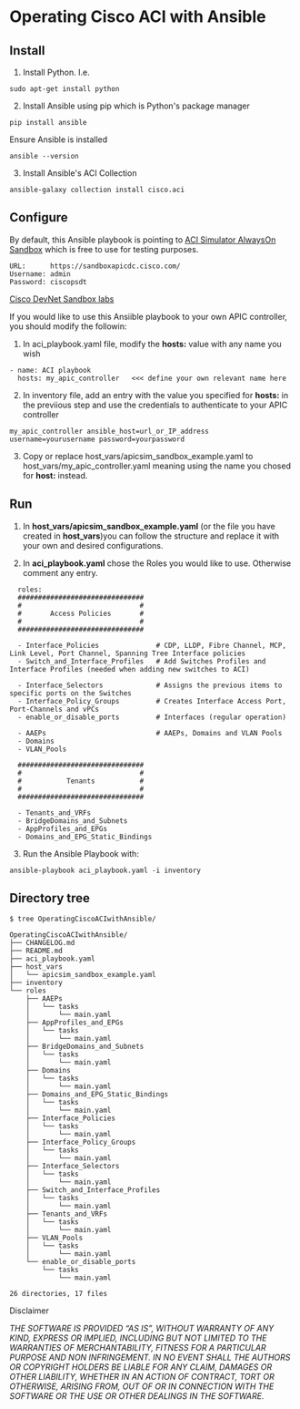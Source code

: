 # Operating Cisco ACI with Ansible

## Install

1. Install Python. I.e.

```
sudo apt-get install python
```

2.  Install Ansible using pip which is Python's package manager

```
pip install ansible
```

Ensure Ansible is installed

```
ansible --version
```

3. Install Ansible's ACI Collection

```
ansible-galaxy collection install cisco.aci
```

## Configure

By default, this Ansible playbook is pointing to [ACI Simulator AlwaysOn Sandbox](https://devnetsandbox.cisco.com/RM/Diagram/Index/5a229a7c-95d5-4cfd-a651-5ee9bc1b30e2?diagramType=Topology) which is free to use for testing purposes.

```
URL:      https://sandboxapicdc.cisco.com/
Username: admin
Password: ciscopsdt
```
[Cisco DevNet Sandbox labs](https://devnetsandbox.cisco.com/RM/Topology)

If you would like to use this Ansiible playbook to your own APIC controller, you should modify the followin:

1. In aci_playbook.yaml file, modify the **hosts:** value with any name you wish

```
- name: ACI playbook
  hosts: my_apic_controller   <<< define your own relevant name here
```

2. In inventory file, add an entry with the value you specified for **hosts:** in the previious step and use the credentials to authenticate to your APIC controller

```
my_apic_controller ansible_host=url_or_IP_address username=yourusername password=yourpassword
```

3. Copy or replace host_vars/apicsim_sandbox_example.yaml to host_vars/my_apic_controller.yaml meaning using the name you chosed for **host:** instead.

## Run

1. In **host_vars/apicsim_sandbox_example.yaml** (or the file you have created in **host_vars**)you can follow the structure and replace it with your own and desired configurations.

2. In **aci_playbook.yaml** chose the Roles you would like to use. Otherwise comment any entry.

```
  roles:
  ###############################
  #                             #
  #       Access Policies       #
  #                             #
  ###############################

  - Interface_Policies              # CDP, LLDP, Fibre Channel, MCP, Link Level, Port Channel, Spanning Tree Interface policies
  - Switch_and_Interface_Profiles   # Add Switches Profiles and Interface Profiles (needed when adding new switches to ACI)

  - Interface_Selectors             # Assigns the previous items to specific ports on the Switches
  - Interface_Policy_Groups         # Creates Interface Access Port, Port-Channels and vPCs
  - enable_or_disable_ports         # Interfaces (regular operation)

  - AAEPs                           # AAEPs, Domains and VLAN Pools
  - Domains
  - VLAN_Pools

  ###############################
  #                             #
  #           Tenants           #
  #                             #
  ###############################

  - Tenants_and_VRFs
  - BridgeDomains_and_Subnets
  - AppProfiles_and_EPGs
  - Domains_and_EPG_Static_Bindings
```

3. Run the Ansible Playbook with:

```
ansible-playbook aci_playbook.yaml -i inventory
```

## Directory tree

```
$ tree OperatingCiscoACIwithAnsible/

OperatingCiscoACIwithAnsible/
├── CHANGELOG.md
├── README.md
├── aci_playbook.yaml
├── host_vars
│   └── apicsim_sandbox_example.yaml
├── inventory
└── roles
    ├── AAEPs
    │   └── tasks
    │       └── main.yaml
    ├── AppProfiles_and_EPGs
    │   └── tasks
    │       └── main.yaml
    ├── BridgeDomains_and_Subnets
    │   └── tasks
    │       └── main.yaml
    ├── Domains
    │   └── tasks
    │       └── main.yaml
    ├── Domains_and_EPG_Static_Bindings
    │   └── tasks
    │       └── main.yaml
    ├── Interface_Policies
    │   └── tasks
    │       └── main.yaml
    ├── Interface_Policy_Groups
    │   └── tasks
    │       └── main.yaml
    ├── Interface_Selectors
    │   └── tasks
    │       └── main.yaml
    ├── Switch_and_Interface_Profiles
    │   └── tasks
    │       └── main.yaml
    ├── Tenants_and_VRFs
    │   └── tasks
    │       └── main.yaml
    ├── VLAN_Pools
    │   └── tasks
    │       └── main.yaml
    └── enable_or_disable_ports
        └── tasks
            └── main.yaml

26 directories, 17 files
```


Disclaimer

*THE SOFTWARE IS PROVIDED “AS IS”, WITHOUT WARRANTY OF ANY KIND, EXPRESS OR IMPLIED, INCLUDING BUT NOT LIMITED TO THE WARRANTIES OF MERCHANTABILITY, FITNESS FOR A PARTICULAR PURPOSE AND NON INFRINGEMENT. IN NO EVENT SHALL THE AUTHORS OR COPYRIGHT HOLDERS BE LIABLE FOR ANY CLAIM, DAMAGES OR OTHER LIABILITY, WHETHER IN AN ACTION OF CONTRACT, TORT OR OTHERWISE, ARISING FROM, OUT OF OR IN CONNECTION WITH THE SOFTWARE OR THE USE OR OTHER DEALINGS IN THE SOFTWARE.*
